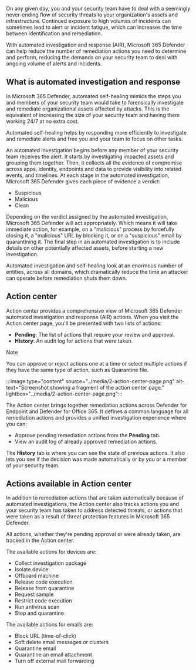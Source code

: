 
On any given day, you and your security team have to deal with a seemingly never-ending flow of security threats to your organization's assets and infrastructure. Continued exposure to high volumes of incidents can sometimes lead to alert or incident fatigue, which can increases the time between identification and remediation.

With automated investigation and response (AIR), Microsoft 365 Defender can help reduce the number of remediation actions you need to determine and perform, reducing the demands on your security team to deal with ongoing volume of alerts and incidents.

## What is automated investigation and response

In Microsoft 365 Defender, automated self-healing mimics the steps you and members of your security team would take to forensically investigate and remediate organizational assets affected by attacks. This is the equivalent of increasing the size of your security team and having them working 24/7 at no extra cost.

Automated self-healing helps by responding more efficiently to investigate and remediate alerts and free you and your team to focus on other tasks.

An automated investigation begins before any member of your security team receives the alert. It starts by investigating impacted assets and grouping them together. Then, it collects all the evidence of compromise across apps, identity, endpoints and data to provide visibility into related events, and timelines. At each stage in the automated investigation, Microsoft 365 Defender gives each piece of evidence a verdict:

- Suspicious
- Malicious
- Clean

Depending on the verdict assigned by the automated investigation, Microsoft 365 Defender will act appropriately. Which means it will take immediate action, for example, on a "malicious" process by forcefully closing it, a "malicious" URL by blocking it, or on a "suspicious" email by quarantining it. The final step in an automated investigation is to include details on other potentially affected assets, before starting a new investigation.

Automated investigation and self-healing look at an enormous number of entities, across all domains, which dramatically reduce the time an attacker can operate before remediation shuts them down.

## Action center

Action center provides a comprehensive view of Microsoft 365 Defender automated investigation and response (AIR) actions. When you visit the Action center page, you'll be presented with two lists of actions:

- **Pending**: The list of actions that require your review and approval.
- **History**: An audit log for actions that were taken.

> [!NOTE]
> You can approve or reject actions one at a time or select multiple actions if they have the same type of action, such as Quarantine file.

:::image type="content" source="../media/2-action-center-page.png" alt-text="Screenshot showing a fragment of the action center page." lightbox="../media/2-action-center-page.png":::

The Action center brings together remediation actions across Defender for Endpoint and Defender for Office 365. It defines a common language for all remediation actions and provides a unified investigation experience where you can:

- Approve pending remediation actions from the **Pending** tab.
- View an audit log of already approved remediation actions.

The **History** tab is where you can see the state of previous actions. It also lets you see if the decision was made automatically or by you or a member of your security team.

## Actions available in Action center

In addition to remediation actions that are taken automatically because of automated investigations, the Action center also tracks actions you and your security team has taken to address detected threats, or actions that were taken as a result of threat protection features in Microsoft 365 Defender.

All actions, whether they're pending approval or were already taken, are tracked in the Action center.

The available actions for devices are:

- Collect investigation package
- Isolate device
- Offboard machine
- Release code execution
- Release from quarantine
- Request sample
- Restrict code execution
- Run antivirus scan
- Stop and quarantine

The available actions for emails are:

- Block URL (time-of-click)
- Soft delete email messages or clusters
- Quarantine email
- Quarantine an email attachment
- Turn off external mail forwarding
